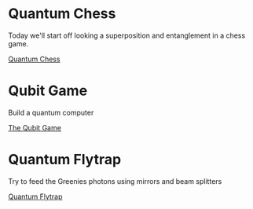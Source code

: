 # Quantum Chess

Today we'll start off looking a superposition and entanglement in a chess game.

[Quantum Chess](https://iqim.caltech.edu/quantum-puzzles/)

# Qubit Game

Build a quantum computer

[The Qubit Game](https://quantumai.google/education/thequbitgame)

# Quantum Flytrap

Try to feed the Greenies photons using mirrors and beam splitters

[Quantum Flytrap](https://lab.quantumflytrap.com/game)
